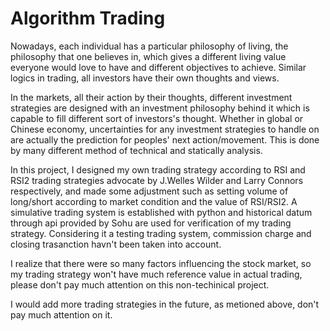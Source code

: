 Algorithm Trading
==================================
Nowadays, each individual has a particular philosophy of living, the philosophy that one believes in, which gives a  different living value everyone would love to have and different objectives to achieve. Similar logics in trading, all investors have their own thoughts and views.

In the markets, all their action by their thoughts, different investment strategies are designed with an investment philosophy behind it which is capable to fill different sort of investors's thought. Whether in global or Chinese economy, uncertainties for any investment strategies to handle on are actually the prediction for peoples' next action/movement. This is done by many different method of technical and statically analysis.

In this project, I designed my own trading strategy according to RSI and RSI2 trading strategies advocate by J.Welles Wilder and Larry Connors respectively, and made some adjustment such as setting volume of long/short according to market condition and the value of RSI/RSI2. A simulative trading system is established with python and historical datum through api provided by Sohu are used for verification of my trading strategy. Considering it a testing trading system, commission charge and closing trasanction havn't been taken into account.

I realize that there were so many factors influencing the stock market, so my trading strategy won't have much reference value in actual trading, please don't pay much attention on this non-techinical project.

I would add more trading strategies in the future, as metioned above, don't pay much attention on it.
